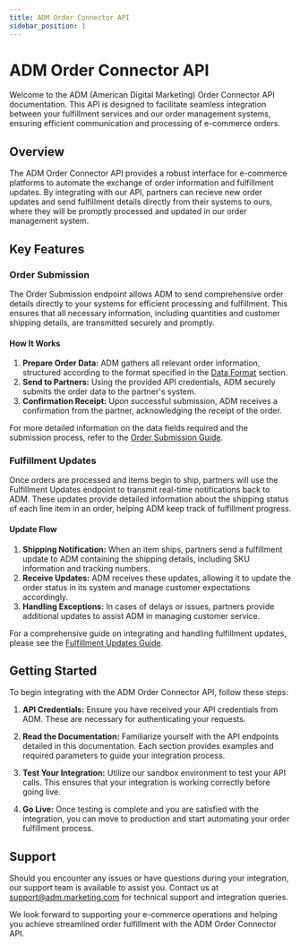 ```yaml
---
title: ADM Order Connector API
sidebar_position: 1
---
```


# ADM Order Connector API

Welcome to the ADM (American Digital Marketing) Order Connector API documentation. This API is designed to facilitate seamless integration between your fulfillment services and our order management systems, ensuring efficient communication and processing of e-commerce orders.

## Overview

The ADM Order Connector API provides a robust interface for e-commerce platforms to automate the exchange of order information and fulfillment updates. By integrating with our API, partners can recieve new order updates and send fulfillment details directly from their systems to ours, where they will be promptly processed and updated in our order management system.

## Key Features

### Order Submission

The Order Submission endpoint allows ADM to send comprehensive order details directly to your systems for efficient processing and fulfillment. This ensures that all necessary information, including quantities and customer shipping details, are transmitted securely and promptly.

#### How It Works

1. **Prepare Order Data:** ADM gathers all relevant order information, structured according to the format specified in the [Data Format](./order-resource) section.
2. **Send to Partners:** Using the provided API credentials, ADM securely submits the order data to the partner's system.
3. **Confirmation Receipt:** Upon successful submission, ADM receives a confirmation from the partner, acknowledging the receipt of the order.

For more detailed information on the data fields required and the submission process, refer to the [Order Submission Guide](./order-resource).

### Fulfillment Updates

Once orders are processed and items begin to ship, partners will use the Fulfillment Updates endpoint to transmit real-time notifications back to ADM. These updates provide detailed information about the shipping status of each line item in an order, helping ADM keep track of fulfillment progress.

#### Update Flow

1. **Shipping Notification:** When an item ships, partners send a fulfillment update to ADM containing the shipping details, including SKU information and tracking numbers.
2. **Receive Updates:** ADM receives these updates, allowing it to update the order status in its system and manage customer expectations accordingly.
3. **Handling Exceptions:** In cases of delays or issues, partners provide additional updates to assist ADM in managing customer service.

For a comprehensive guide on integrating and handling fulfillment updates, please see the [Fulfillment Updates Guide](./fulfillment-update).

## Getting Started

To begin integrating with the ADM Order Connector API, follow these steps:

1. **API Credentials:** Ensure you have received your API credentials from ADM. These are necessary for authenticating your requests.

2. **Read the Documentation:** Familiarize yourself with the API endpoints detailed in this documentation. Each section provides examples and required parameters to guide your integration process.

3. **Test Your Integration:** Utilize our sandbox environment to test your API calls. This ensures that your integration is working correctly before going live.

4. **Go Live:** Once testing is complete and you are satisfied with the integration, you can move to production and start automating your order fulfillment process.

## Support

Should you encounter any issues or have questions during your integration, our support team is available to assist you. Contact us at [support@adm.marketing.com](mailto:support@adm.marketing.com) for technical support and integration queries.

We look forward to supporting your e-commerce operations and helping you achieve streamlined order fulfillment with the ADM Order Connector API.

